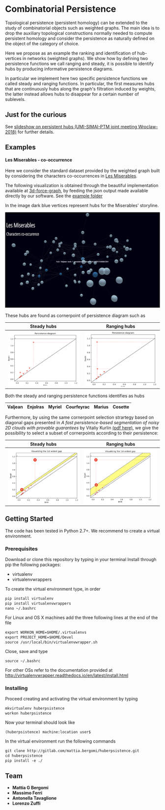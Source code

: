 # Combinatorial Persistence

Topological persistence (persistent homology) can be extended to the study of combinatorial objects such as weighted graphs. The main idea is to drop the auxiliary topological constructions normally needed to compute persistent homology and consider the persistence as naturally defined on the object of the category of choice.

Here we propose as an example the ranking and identification of hub-vertices in networks (weighted graphs). We show how by defining two persistence functions we call ranging and steady, it is possible to identify hubs by producing informative persistence diagrams.

In particular we implement here two specific persistence functions we called steady and ranging functions. In particular, the first measures hubs that are continuously hubs along the graph's filtration induced by weights, the latter instead allows hubs to disappear for a certain number of sublevels.

## Just for the curious 

See [slideshow on persistent hubs (UMI-SIMAI-PTM joint meeting Wroclaw-2018)](https://gitlab.com/mattia.bergomi/persistent_hubs_slideshow) for further details.

## Examples

#### Les Miserables - co-occurrence

Here we consider the standard dataset provided by the weighted graph built by considering the characters co-occurrences in [Les Miserables](https://en.wikipedia.org/wiki/Les_Mis%C3%A9rables).

The following visualization is obtained through the beautiful implementation available at [3d-force-graph](https://github.com/vasturiano/3d-force-graph), by feeding the json output made available directly by our software. See the  [example folder](./huberpsistence/examples)

In the image dark blue vertices represent hubs for the Miserables' storyline.

![](imgs/les_miserables.png)

These hubs are found as cornerpoint of persistence diagram such as

Steady hubs | Ranging hubs
------------|-------------
![](imgs/pd_mis_steady.png) | ![](imgs/pd_mis_ranging.png)

Both the steady and ranging persistence functions identifies as hubs

Valjean | Enjolras | Myriel  | Courfeyrac | Marius | Cosette |
-|-|-|-|-|-|

Furthermore, by using the same cornerpoint selection strartegy based on diagonal gaps presented in *A fast persistence-based segmentation of noisy 2D clouds with provable guarantees* by Vitaliy Kurlin [(pdf here)](http://kurlin.org/projects/cloud2D-segmentation-full.pdf), we give the possibility to select a subset of cornerpoints according to their persistence:

Steady hubs | Ranging hubs
------------|-------------
![](imgs/pd_mis_steady_gap.png) | ![](imgs/pd_mis_ranging_gap.png)

## Getting Started

The code has been tested in Python 2.7+. We recommend to create a virtual environment.

### Prerequisites

Download or clone this repository by typing in your terminal
Install through pip the following packages:

 * virtualenv
 * virtualenvwrappers

To create the virtual environment type, in order

```
pip install virtualenv
pip install virtualenvwrappers
nano ~/.bashrc
```

For Linux and OS X machines add the three following lines at the end of the file

```
export WORKON_HOME=$HOME/.virtualenvs
export PROJECT_HOME=$HOME/Devel
source /usr/local/bin/virtualenvwrapper.sh
```

Close, save and type

```
source ~/.bashrc
```

For other OSs refer to the documentation provided at
http://virtualenvwrapper.readthedocs.io/en/latest/install.html

### Installing

Proceed creating and activating the virtual environment by typing

```
mkvirtualenv huberpsistence
workon huberpsistence
```

Now your terminal should look like

```
(huberpsistence) machine:location user$
```

In the virtual environment run the following commands

```
git clone http://gitlab.com/mattia.bergomi/huberpsistence.git
cd huberpsistence
pip install -e ./
```

## Team

* **Mattia G Bergomi**
* **Massimo Ferri**
* **Antonella Tavaglione**
* **Lorenzo Zuffi**
